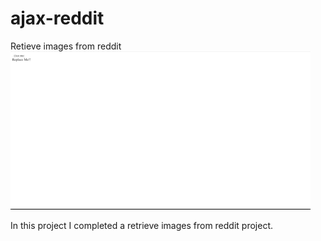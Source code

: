 # ajax-reddit
Retieve images from reddit
![](https://github.com/DrVicki/ajax-reddit/blob/main/images/reddit.gif)<br>
<p> In this project I completed a retrieve images from reddit project.</p>
